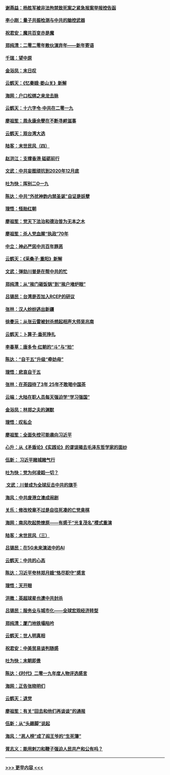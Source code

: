 #### [谢燕益：杨胜军被非法拘禁致死案之紧急报案举报控告函](../pages/nsc993/n11756134.md?t=12312322) 
#### [李小刚：量子共振检测与中共的脑控武器](../pages/nsc993/n11754518.md?t=12312322) 
#### [祝君安：魔共百变亦是魔](../pages/nsc993/n11754469.md?t=12312322) 
#### [郑纯清：二零二零年散伙演弃年——新年寄语](../pages/nsc993/n11754195.md?t=12312322) 
#### [千瑞：望中原](../pages/nsc993/n11754159.md?t=12312322) 
#### [金浴凤：末日叹](../pages/nsc993/n11752359.md?t=12312322) 
#### [云鹤天：《忆秦娥‧娄山关》新解](../pages/nsc993/n11752348.md?t=12312322) 
#### [海网：户口松绑之来龙去脉](../pages/nsc993/n11752328.md?t=12312322) 
#### [云鹤天：十六字令‧中共在二零一九](../pages/nsc993/n11752305.md?t=12312322) 
#### [廖祖笙：周永康余孽在不断寻衅滋事](../pages/nsc993/n11751013.md?t=12312322) 
#### [云鹤天：观台湾大选](../pages/nsc993/n11751007.md?t=12312322) 
#### [陆客：末世民风（四）](../pages/nsc993/n11749203.md?t=12312322) 
#### [赵洪江：支撑香港 砥砺前行](../pages/nsc993/n11748482.md?t=12312322) 
#### [文武：中共妄图顽抗到2020年12月底](../pages/nsc993/n11748446.md?t=12312322) 
#### [吐为快：挥别二O一九](../pages/nsc993/n11748411.md?t=12312322) 
#### [陈达：中共“外扰神韵内禁圣诞”自证是妖孽](../pages/nsc993/n11748226.md?t=12312322) 
#### [理悟：怪胎红朝](../pages/nsc993/n11748206.md?t=12312322) 
#### [廖祖笙：党天下法治和德治皆为无本之木](../pages/nsc993/n11748135.md?t=12312322) 
#### [廖祖笙：杀人党血腥“执政”70年](../pages/nsc993/n11745144.md?t=12312322) 
#### [中立：神必严惩中共百年罪恶](../pages/nsc993/n11744970.md?t=12312322) 
#### [云鹤天：《采桑子‧重阳》新解](../pages/nsc993/n11744948.md?t=12312322) 
#### [文武：弹劾川普是在帮中共的忙](../pages/nsc993/n11744758.md?t=12312322) 
#### [郑纯清：从“挨门砸饭锅”到“挨户堵炉眼”](../pages/nsc993/n11744745.md?t=12312322) 
#### [吕锡民：台湾是否加入RCEP的研议](../pages/nsc993/n11744701.md?t=12312322) 
#### [张林：汉人纷纷逃出新疆](../pages/nsc993/n11743530.md?t=12312322) 
#### [徐曼沅：从张云雷被封杀想起相声大师吴兆南](../pages/nsc993/n11741816.md?t=12312322) 
#### [云鹤天：卜算子‧垂死挣扎](../pages/nsc993/n11739956.md?t=12312322) 
#### [李春草：唐多令‧红朝的“斗”与“拍”](../pages/nsc993/n11739830.md?t=12312322) 
#### [陈达：“自干五”升级“牵妨母”](../pages/nsc993/n11739724.md?t=12312322) 
#### [理悟：悲哀自干五](../pages/nsc993/n11739547.md?t=12312322) 
#### [张林：在茶园待了3年 25年不敢喝中国茶](../pages/nsc993/n11739240.md?t=12312322) 
#### [云端：大陆在职人员每天强迫学“学习强国”](../pages/nsc993/n11738735.md?t=12312322) 
#### [金浴凤：林郑之夫的渊默](../pages/nsc993/n11737735.md?t=12312322) 
#### [理悟：叹私企](../pages/nsc993/n11737715.md?t=12312322) 
#### [廖祖笙：全面失控可能袭向习近平](../pages/nsc993/n11737704.md?t=12312322) 
#### [心升：从《矛盾论》《实践论》的谬误揭去毛泽东哲学家的面纱](../pages/nsc993/n11736962.md?t=12312322) 
#### [伍新： 习近平赌城赌气行](../pages/nsc993/n11736929.md?t=12312322) 
#### [吐为快：党为何凌蹈一切？](../pages/nsc993/n11736915.md?t=12312322) 
#### [ 文武：川普成为全球反击中共的旗手](../pages/nsc993/n11736882.md?t=12312322) 
#### [海风：中共废港立澳成闹剧](../pages/nsc993/n11735857.md?t=12312322) 
#### [关乐：修改校章不过是自往死凑的亡党臭棋](../pages/nsc993/n11735097.md?t=12312322) 
#### [海网：南风吹起势燎原——有感于“光复茂名”模式重演](../pages/nsc993/n11732308.md?t=12312322) 
#### [陆客：末世民风（三）](../pages/nsc993/n11732211.md?t=12312322) 
#### [吕锡民：在5G未来演进中的AI](../pages/nsc993/n11730010.md?t=12312322) 
#### [云鹤天：中共的心态](../pages/nsc993/n11729906.md?t=12312322) 
#### [陈达：习近平夸林郑月娥“恪尽职守”感言](../pages/nsc993/n11729881.md?t=12312322) 
#### [理悟：天开眼](../pages/nsc993/n11729699.md?t=12312322) 
#### [洪微：英超球星也遭中共封杀](../pages/nsc993/n11727243.md?t=12312322) 
#### [吕锡民：服务业与城市化——全球宏观经济转型](../pages/nsc993/n11725845.md?t=12312322) 
#### [郑纯清：厦门地铁塌陷吟](../pages/nsc993/n11725813.md?t=12312322) 
#### [云鹤天：世人明真相](../pages/nsc993/n11725621.md?t=12312322) 
#### [祝君安：中美贸易谈判随感](../pages/nsc993/n11725609.md?t=12312322) 
#### [吐为快：末朝即景](../pages/nsc993/n11723365.md?t=12312322) 
#### [陈达：《时代》二零一九年度人物评选感言](../pages/nsc993/n11723337.md?t=12312322) 
#### [海网：正告张晓明们](../pages/nsc993/n11723228.md?t=12312322) 
#### [云鹤天：退党](../pages/nsc993/n11723056.md?t=12312322) 
#### [廖祖笙：有关“回去和他们再谈谈”的通报](../pages/nsc993/n11722442.md?t=12312322) 
#### [伍新：从“头踢脚”说起](../pages/nsc993/n11722429.md?t=12312322) 
#### [海风：“恶人榜”成了阎王爷的“生死簿”](../pages/nsc993/n11722272.md?t=12312322) 
#### [胥志义：能用剌刀和鞭子强迫人民共产和公有吗？](../pages/nsc993/n11720569.md?t=12312322) 

----
#### [ >>> 更早内容 <<< ](../indexes/nsc993-earlier.md)
